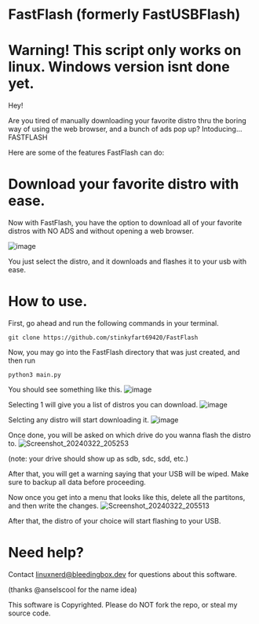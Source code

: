 # FastFlash (formerly FastUSBFlash)
# Warning! This script only works on linux. Windows version isnt done yet.

Hey!

Are you tired of manually downloading your favorite distro thru the boring way of using the web browser, and a bunch of ads pop up?
Intoducing...
FASTFLASH

Here are some of the features FastFlash can do:

# Download your favorite distro with ease.

Now with FastFlash, you have the option to download all of your favorite distros with NO ADS and without opening a web browser.

![image](https://github.com/stinkyfart69420/fastusbflash/assets/147311474/dfb22628-5a9f-4b0e-89bb-4824f622d22a)

You just select the distro, and it downloads and flashes it to your usb with ease.

# How to use.

First, go ahead and run the following commands in your terminal.

```
git clone https://github.com/stinkyfart69420/FastFlash
```
Now, you may go into the FastFlash directory that was just created, and then run
```
python3 main.py
```

You should see something like this.
![image](https://github.com/stinkyfart69420/FastFlash/assets/147311474/d6b5525f-4ad1-4616-b489-3f062ffc4cbe)

Selecting 1 will give you a list of distros you can download.
![image](https://github.com/stinkyfart69420/FastFlash/assets/147311474/e05aac77-0b8b-4e84-b126-2382b57210e9)

Selcting any distro will start downloading it.
![image](https://github.com/stinkyfart69420/FastFlash/assets/147311474/1b13d1b3-43b6-41d7-a916-72ace4af601a)

Once done, you will be asked on which drive do you wanna flash the distro to.
![Screenshot_20240322_205253](https://github.com/stinkyfart69420/FastFlash/assets/147311474/d216867a-ef09-40b8-b6fa-07d939de38fa)

(note: your drive should show up as sdb, sdc, sdd, etc.)

After that, you will get a warning saying that your USB will be wiped. Make sure to backup all data before proceeding.

Now once you get into a menu that looks like this, delete all the partitons, and then write the changes.
![Screenshot_20240322_205513](https://github.com/stinkyfart69420/FastFlash/assets/147311474/9c6f72a1-5ee5-49dd-b6c3-ae368d3f4761)

After that, the distro of your choice will start flashing to your USB.

# Need help?

Contact linuxnerd@bleedingbox.dev for questions about this software.

(thanks @anselscool for the name idea)

This software is Copyrighted. Please do NOT fork the repo, or steal my source code.
